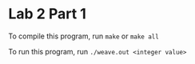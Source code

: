 # Lab 2 Part 1

To compile this program, run ```make``` or ```make all```

To run this program, run ```./weave.out <integer value>```

